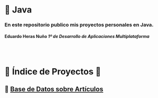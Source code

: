 # 📁 **Java**

### En este repositorio publico mis proyectos personales en Java.

#### Eduardo Heras Nuño *1º de Desarrollo de Aplicaciones Multiplataforma*

<br>
<br>

# 📖 Índice de Proyectos 📖
## 🔗 [Base de Datos sobre Artículos](https://github.com/EduardoHerasGit/proyectos-personales/tree/main/Java/Base%20de%20Datos%20sobre%20Art%C3%ADculos)
